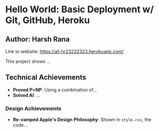 # Hello World: Basic Deployment w/ Git, GitHub, Heroku
## Author: Harsh Rana 
Link to website: https://a1-hr23232323.herokuapp.com/
<br>

This project shows ...

## Technical Achievements
- **Proved P=NP**: Using a combination of...
- **Solved AI**: ...

### Design Achievements
- **Re-vamped Apple's Design Philosophy**: Shown in `style.css`, the code...


